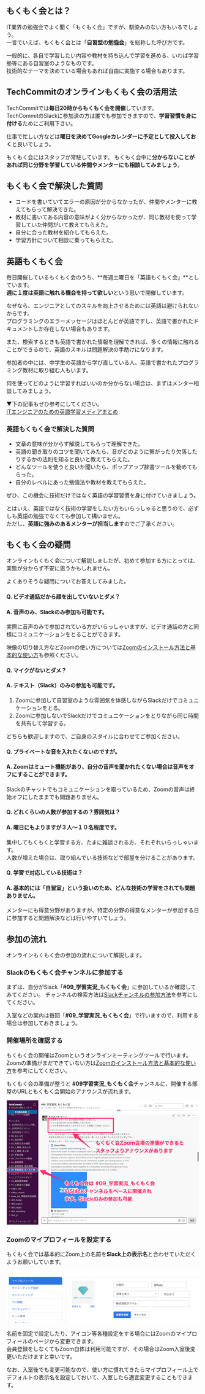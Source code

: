 ## もくもく会とは？
IT業界の勉強会でよく聞く「もくもく会」ですが、馴染みのない方もいるでしょう。  
一言でいえば、もくもく会とは「**自習型の勉強会**」を総称した呼び方です。

一般的に、各自で学習したい内容や教材を持ち込んで学習を進める、いわば学習塾等にある自習室のようなものです。  
技術的なテーマを決めている場合もあれば自由に実施する場合もあります。

## TechCommitのオンラインもくもく会の活用法
TechCommitでは**毎日20時からもくもく会を開催**しています。  
TechCommitのSlackに参加済の方は誰でも参加できますので、**学習習慣を身に付ける**ためにご利用下さい。

仕事で忙しい方などは**曜日を決めてGoogleカレンダーに予定として投入しておく**と良いでしょう。

もくもく会にはスタッフが常駐しています。
もくもく会中に**分からないことがあれば同じ分野を学習している仲間やメンターにも相談してみましょう**。

## もくもく会で解決した質問
- コードを書いていてエラーの原因が分からなかったが、仲間やメンターに教えてもらって解決できた。
- 教材に書いてある内容の意味がよく分からなかったが、同じ教材を使って学習していた仲間がいて教えてもらえた。
- 自分に合った教材を紹介してもらえた。
- 学習方針について相談に乗ってもらえた。

## 英語もくもく会
毎日開催しているもくもく会のうち、**毎週土曜日を「英語もくもく会」**としています。  
**週に１度は英語に触れる機会を持って欲しい**という思いで開催しています。  

なぜなら、エンジニアとしてのスキルを向上させるためには英語は避けられないからです。  
プログラミングのエラーメッセージはほとんどが英語ですし、英語で書かれたドキュメントしか存在しない場合もあります。

また、検索するときも英語で書かれた情報を理解できれば、多くの情報に触れることができるので、英語のスキルは問題解決の手助けになります。

参加者の中には、中学生の英語から学び直している人、英語で書かれたプログラミング教材に取り組む人もいます。

何を使ってどのように学習すればいいのか分からない場合は、まずはメンター相談してみましょう。

▼下の記事もぜひ参考にしてください。  
[ITエンジニアのための英語学習メディアまとめ](https://www.tech-training.jp/blog/entries/3)

### 英語もくもく会で解決した質問
- 文章の意味が分からず解説してもらって理解できた。
- 英語の聞き取りのコツを聞いてみたら、音がどのように繋がったり欠落したりするかの法則を知ると良いと教えてもらえた。
- どんなツールを使うと良いか聞いたら、ポップアップ辞書ツールを勧めてもらった。
- 自分のレベルにあった勉強法や教材を教えてもらえた。

ぜひ、この機会に技術だけではなく英語の学習習慣を身に付けていきましょう。

とはいえ、英語ではなく技術の学習をしたい方もいらっしゃると思うので、必ずしも英語の勉強でなくても参加して構いません。  
ただし、**英語に強みのあるメンターが担当します**のでご了承ください。

## もくもく会の疑問
オンラインもくもく会について解説しましたが、初めて参加する方にとっては、実態が分からず不安に思うかもしれません。

よくありそうな疑問についてお答えしてみました。

#### Q. ビデオ通話だから顔を出していないとダメ？
#### A. 音声のみ、Slackのみ参加も可能です。

実際に音声のみで参加されている方がいらっしゃいますが、ビデオ通話の方と同様にコミュニケーションをとることができます。

映像の切り替え方などZoomの使い方については[Zoomのインストール方法と基本的な使い方](install-zoom.md)も参照ください。

#### Q. マイクがないとダメ？
#### A. テキスト（Slack）のみの参加も可能です。
1. Zoomに参加して自習室のような雰囲気を体感しながらSlackだけでコミュニケーションをとる。
2. Zoomに参加しないでSlackだけでコミュニケーションをとりながら同じ時間を共有して学習する。

どちらも歓迎しますので、ご自身のスタイルに合わせてご参加ください。

#### Q. プライベートな音を入れたくないのですが。
#### A. Zoomはミュート機能があり、自分の音声を聞かれたくない場合は音声をオフにすることができます。

Slackのチャットでもコミュニケーションを取っているため、Zoomの音声は終始オフにしたままでも問題ありません。

#### Q. どれくらいの人数が参加するの？雰囲気は？
#### A. 曜日にもよりますが３人〜１０名程度です。

集中してもくもくと学習する方、たまに雑談される方、それぞれいらっしゃいます。  
人数が増えた場合は、取り組んでいる技術などで部屋を分けることがあります。

#### Q. 学習で対応している技術は？
#### A. 基本的には「自習室」という扱いのため、どんな技術の学習をされても問題ありません。

メンターにも得意分野がありますが、特定の分野の得意なメンターが参加する日に参加すると問題解決などは行いやすいでしょう。

## 参加の流れ
オンラインもくもく会の参加の流れについて解説します。
### Slackのもくもく会チャンネルに参加する
まずは、自分がSlack「**#09_学習実況_もくもく会**」に参加しているか確認してみてください。
チャンネルの検索方法は[Slackチャンネルの参加方法](join-slack-channel.md)を参考にしてください。

入室などの案内は毎回「**#09_学習実況_もくもく会**」で行いますので、利用する場合は参加しておきましょう。

### 開催場所を確認する
もくもく会の開催はZoomというオンラインミーティングツールで行います。
Zoomの準備がまだできていない方は[Zoomのインストール方法と基本的な使い方](install-zoom.md)を参考にしてください。

もくもく会の準備が整うと **#09学習実況_もくもく会**チャンネルに、開催する部屋のURLともくもく会開始のアナウンスが流れます。

![もくもく会アナウンス](images/mokumoku/announcement.jpg)

### Zoomのマイプロフィールを設定する
もくもく会では基本的にZoom上の名前を**Slack上の表示名**と合わせていただくようお願いしています。

![Zoom名前設定](images/mokumoku/zoom-profile-setting.png)

名前を固定で設定したり、アイコン等各種設定をする場合にはZoomのマイプロフィールのページから変更できます。  
会員登録をしなくてもZoom自体は利用可能ですが、その場合はZoom入室後変更いただけますと幸いです。

なお、入室後でも変更可能なので、使い方に慣れてきたらマイプロフィール上でデフォルトの表示名を設定しておいて、入室したら適宜変更することもできます。
